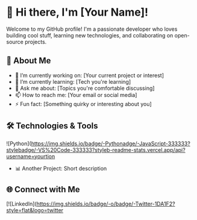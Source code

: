 # 👋 Hi there, I'm [Your Name]!

Welcome to my GitHub profile! I'm a passionate developer who loves building cool stuff, learning new technologies, and collaborating on open-source projects.

## 🚀 About Me
- 🔭 I’m currently working on: [Your current project or interest]
- 🌱 I’m currently learning: [Tech you're learning]
- 💬 Ask me about: [Topics you're comfortable discussing]
- 📫 How to reach me: [Your email or social media]
- ⚡ Fun fact: [Something quirky or interesting about you]

## 🛠️ Technologies & Tools
![Python](https://img.shields.io/badge/-Pythonadge/-JavaScript-333333?stylebadge/-VS%20Code-333333?styleb-readme-stats.vercel.app/api?username=yourtion
- 📊 Another Project: Short description

## 🌐 Connect with Me
[![LinkedIn](https://img.shields.io/badge/-o/badge/-Twitter-1DA1F2?style=flat&logo=twitter

